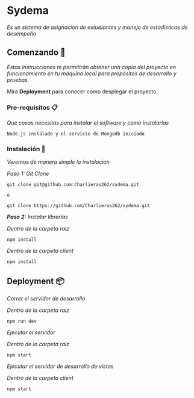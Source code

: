 # Sydema

_Es un sistema de asignacion de estudiantes y manejo de estadisticas de desempeño_

## Comenzando 🚀

_Estas instrucciones te permitirán obtener una copia del proyecto en funcionamiento en tu máquina local para propósitos de desarrollo y pruebas._

Mira **Deployment** para conocer como desplegar el proyecto.


### Pre-requisitos 📋

_Que cosas necesitas para instalar el software y como instalarlas_

```
Node.js instalado y el servicio de Mongodb iniciado
```

### Instalación 🔧

_Veremos de manera simple la instalacion_

_Paso 1: Git Clone_

```
git clone git@github.com:Charlieras262/sydema.git

ó

git clone https://github.com/Charlieras262/sydema.git
```

_**Paso 2:** Instalar librerias_

_Dentro de la carpeta raiz_

```
npm install
```

_Dentro de la carpeta client_

```
npm install
```
## Deployment 📦

_Correr el servidor de desarrollo_

_Dentro de la carpeta raiz_
```
npm run dev
```

_Ejecutar el servidor_

_Dentro de la carpeta raiz_
```
npm start
```

_Ejecutar el servidor de desarrollo de vistas_

_Dentro de la carpeta client_

```
npm start
```
